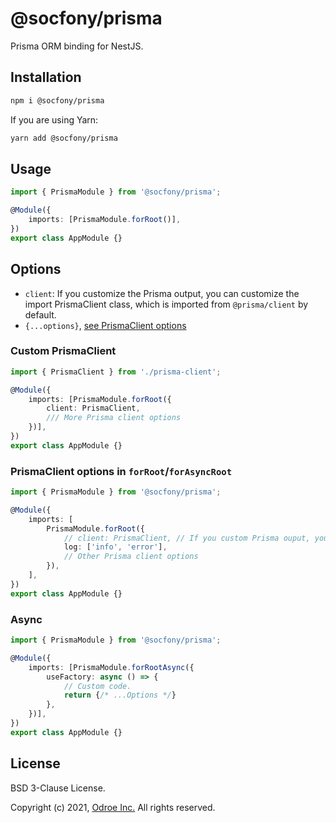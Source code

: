 # @socfony/prisma

Prisma ORM binding for NestJS.

## Installation

```bash
npm i @socfony/prisma
```

If you are using Yarn:

```bash
yarn add @socfony/prisma
```

## Usage

```ts
import { PrismaModule } from '@socfony/prisma';

@Module({
    imports: [PrismaModule.forRoot()],
})
export class AppModule {}
```

## Options

 - `client`: If you customize the Prisma output, you can customize the import PrismaClient class, which is imported from `@prisma/client` by default.
 - `{...options}`, [see PrismaClient options](https://www.prisma.io/docs/reference/api-reference/prisma-client-reference#prismaclient)

 ### Custom PrismaClient

 ```ts
 import { PrismaClient } from './prisma-client';

 @Module({
     imports: [PrismaModule.forRoot({
         client: PrismaClient,
         /// More Prisma client options
     })],
 })
 export class AppModule {}
 ```

 ### PrismaClient options in `forRoot`/`forAsyncRoot`

 ```ts
 import { PrismaModule } from '@socfony/prisma';

 @Module({
     imports: [
         PrismaModule.forRoot({
             // client: PrismaClient, // If you custom Prisma ouput, you can customize the import PrismaClient class, which is imported from `@prisma/client` by default.`
             log: ['info', 'error'],
             // Other Prisma client options
         }),
     ],
 })
 export class AppModule {}
 ```

 ### Async

 ```ts
 import { PrismaModule } from '@socfony/prisma';
 
 @Module({
     imports: [PrismaModule.forRootAsync({
         useFactory: async () => {
             // Custom code.
             return {/* ...Options */}
         },
     })],
 })
 export class AppModule {}
 ```

## License

BSD 3-Clause License.

Copyright (c) 2021, [Odroe Inc.](https://odroe.com)
All rights reserved.
